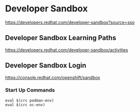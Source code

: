 # Developer Sandbox
https://developers.redhat.com/developer-sandbox?source=sso

## Developer Sandbox Learning Paths
https://developers.redhat.com/developer-sandbox/activities

## Developer Sandbox Login
https://console.redhat.com/openshift/sandbox 


### Start Up Commands
```shell
eval $(crc podman-env)
eval $(crc oc-env)
```